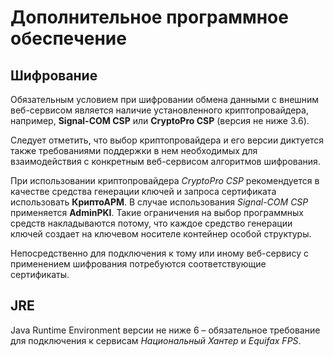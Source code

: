 # Дополнительное программное обеспечение

## Шифрование

Обязательным условием при шифровании обмена данными с внешним веб-сервисом является наличие установленного криптопровайдера, например, **Signal-COM CSP** или **CryptoPro CSP** (версия не ниже 3.6).

Следует отметить, что выбор криптопровайдера и его версии диктуется также требованиями поддержки в нем необходимых для взаимодействия с конкретным веб-сервисом алгоритмов шифрования.

При использовании криптопровайдера *CryptoPro CSP* рекомендуется в качестве средства генерации ключей и запроса сертификата использовать **КриптоАРМ**. В случае использования *Signal-COM CSP* применяется **AdminPKI**. Такие ограничения на выбор программных средств накладываются потому, что каждое средство генерации ключей создает на ключевом носителе контейнер особой структуры.

Непосредственно для подключения к тому или иному веб-сервису с применением шифрования потребуются соответствующие сертификаты.

## JRE

Java Runtime Environment версии не ниже 6 – обязательное требование для подключения к сервисам *Национальный Хантер* и *Equifax FPS*.
